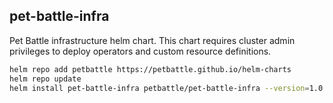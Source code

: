 ## pet-battle-infra

Pet Battle infrastructure helm chart. This chart requires cluster admin privileges to deploy operators and custom resource definitions.

```bash
helm repo add petbattle https://petbattle.github.io/helm-charts
helm repo update
helm install pet-battle-infra petbattle/pet-battle-infra --version=1.0.0
```